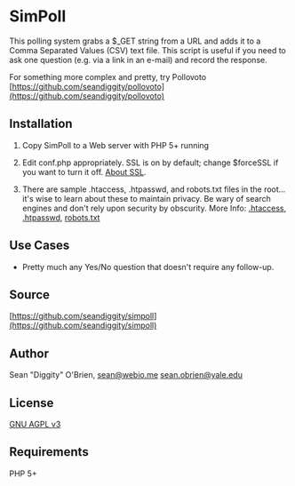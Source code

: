 SimPoll
=======
This polling system grabs a $_GET string from a URL and adds it to a Comma Separated Values (CSV) text file.  This script is useful if you need to ask one question (e.g. via a link in an e-mail) and record the response.

For something more complex and pretty, try Pollovoto [https://github.com/seandiggity/pollovoto](https://github.com/seandiggity/pollovoto)

Installation
-----------
1. Copy SimPoll to a Web server with PHP 5+ running
2. Edit conf.php appropriately. SSL is on by default; change $forceSSL if you want to turn it off.  [About SSL](http://en.wikipedia.org/wiki/Https).

3. There are sample .htaccess, .htpasswd, and robots.txt files in the root... it's wise to learn about these to maintain privacy.  Be wary of search engines and don't rely upon security by obscurity.  More Info: [.htaccess](http://en.wikipedia.org/wiki/.htaccess), [.htpasswd](http://en.wikipedia.org/wiki/.htpasswd), [robots.txt](http://en.wikipedia.org/wiki/Robots.txt)

Use Cases
-----------
* Pretty much any Yes/No question that doesn't require any follow-up.

Source
-----------
[https://github.com/seandiggity/simpoll](https://github.com/seandiggity/simpoll)

Author
-----------
Sean "Diggity" O'Brien, [sean@webio.me](mailto:sean@webio.me) [sean.obrien@yale.edu](mailto:sean.obrien@yale.edu)

License
-----------
[GNU AGPL v3](https://www.gnu.org/licenses/agpl.html)

Requirements
-----------
PHP 5+

